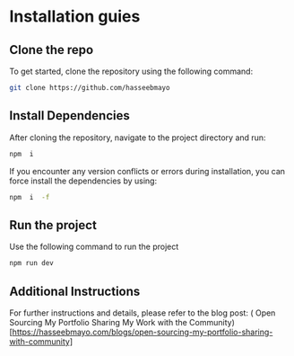 # Installation guies

## Clone the repo

To get started, clone the repository using the following command:


```bash
git clone https://github.com/hasseebmayo
```
## Install Dependencies
After cloning the repository, navigate to the project directory and run:





```bash
npm  i
```
If you encounter any version conflicts or errors during installation, you can force install the dependencies by using:


```bash
npm  i  -f
```

## Run the project
Use the following command to run the project
```bash
npm run dev
```

## Additional Instructions
For further instructions and details, please refer to the blog post:  ( Open Sourcing My Portfolio Sharing My Work with the Community)[https://hasseebmayo.com/blogs/open-sourcing-my-portfolio-sharing-with-community]
